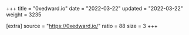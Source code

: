 +++
title = "0xedward.io"
date = "2022-03-22"
updated = "2022-03-22"
weight = 3235

[extra]
source = "https://0xedward.io/"
ratio = 88
size = 3
+++
